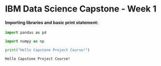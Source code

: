 # IBM Data Science Capstone - Week 1 #

#### Importing libraries and basic print statement: ####


```python
import pandas as pd
```


```python
import numpy as np
```


```python
print("Hello Capstone Project Course!")
```

    Hello Capstone Project Course!



```python

```
